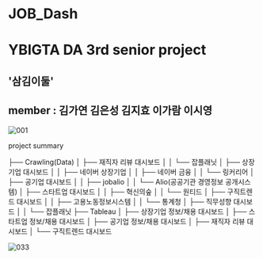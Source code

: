 # JOB_Dash

<h1>YBIGTA DA 3rd senior project</h1>
<h2>'삼김이둘'</h2>
<h2>member : 김가연 김은성 김지효 이가람 이시영</h2>

![001](https://user-images.githubusercontent.com/87442649/205682571-59fc9b9b-cb2e-433d-91d6-e637258beaa7.png)


project summary
 
>
├── Crawling(Data)
│    ├── 재직자 리뷰 대시보드
│    │   └── 잡플래닛
│    ├── 상장기업 대시보드
│    │   ├── 네이버 상장기업
│    │   ├── 네이버 금융
│    │   └── 링커리어
│    ├── 공기업 대시보드
│    │   ├── jobalio
│    │   └── Alio(공공기관 경영정보 공개시스템)
│    ├── 스타트업 대시보드
│    │   ├── 혁신의숲
│    │   └── 원티드
│    ├── 구직트렌드 대시보드
│    │   ├── 고용노동정보시스템
│    │   └── 통계청
│    ├── 직무성향 대시보드
│    │   └── 잡플래닛
├── Tableau
│   ├── 상장기업 정보/채용 대시보드
│   ├── 스타트업 정보/채용 대시보드
│   ├── 공기업 정보/채용 대시보드
│   ├── 재직자 리뷰 대시보드
│   └──  구직트렌드 대시보드


![033](https://user-images.githubusercontent.com/87442649/205682682-f7cfd44f-5a9e-4fc3-8777-d7f2876fd139.png)

